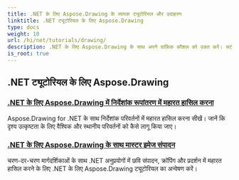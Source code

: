 ```yaml
---
title: .NET के लिए Aspose.Drawing के व्यापक ट्यूटोरियल और उदाहरण
linktitle: .NET ट्यूटोरियल के लिए Aspose.Drawing
type: docs
weight: 10
url: /hi/net/tutorials/drawing/
description: .NET के लिए Aspose.Drawing के साथ अपने ग्राफ़िक कौशल को उन्नत करें। सटीक निर्देशांक परिवर्तनों से लेकर गतिशील टेक्स्ट और फ़ॉन्ट तक, हमारे ट्यूटोरियल ग्राफ़िक्स की पूरी क्षमता को अनलॉक करते हैं।
is_root: true
---
```


## .NET ट्यूटोरियल के लिए Aspose.Drawing
### [.NET के लिए Aspose.Drawing में निर्देशांक रूपांतरण में महारत हासिल करना](./transformations/)
Aspose.Drawing for .NET के साथ निर्देशांक परिवर्तनों में महारत हासिल करना सीखें। जानें कि दृश्य उत्कृष्टता के लिए वैश्विक और स्थानीय परिवर्तनों को कैसे लागू किया जाए।
### [.NET के लिए Aspose.Drawing के साथ मास्टर इमेज संपादन](./master-image-editing/)
चरण-दर-चरण मार्गदर्शिकाओं के साथ .NET अनुप्रयोगों में छवि संपादन, क्रॉपिंग और प्रदर्शन में महारत हासिल करने के लिए .NET के लिए Aspose.Drawing ट्यूटोरियल का अन्वेषण करें।